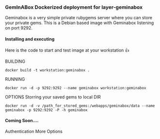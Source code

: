 ### GemInABox Dockerized deployment for layer-geminabox

Geminabox is a very simple private rubygems server where you can store your private gems. This is a Debian based image with Geminabox listening on port 9292.


#### Installing and executing

Here is the code to start and test image at your workstation :+1:

BUILDING
```
docker build -t workstation:geminabox .
```
RUNNING
```
docker run -d -p 9292:9292 --name geminabox workstation:geminabox
```

OPTIONS
Storring your saved gems to local DIR
```
docker run -d -v /path_for_stored_gems:/webapps/geminabox/data --name geminabox -p 9292:9292 -P -h geminabox
```

#### Coming Soon....

Authentication 
More Options
